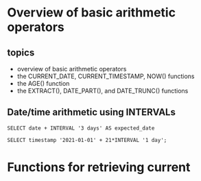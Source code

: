 # Overview of basic arithmetic operators

## topics
- overview of basic arithmetic operators
- the CURRENT_DATE, CURRENT_TIMESTAMP, NOW() functions
- the AGE() function
- the EXTRACT(), DATE_PART(), and DATE_TRUNC() functions

## Date/time arithmetic using INTERVALs
```
SELECT date + INTERVAL '3 days' AS expected_date
```

```
SELECT timestamp '2021-01-01' + 21*INTERVAL '1 day';
```
# Functions for retrieving current

